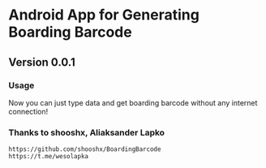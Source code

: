 # Android App for Generating Boarding Barcode

## Version 0.0.1

### Usage

  Now you can just type data and get boarding barcode without any internet connection!


### Thanks to shooshx, Aliaksander Lapko

    https://github.com/shooshx/BoardingBarcode
    https://t.me/wesolapka
